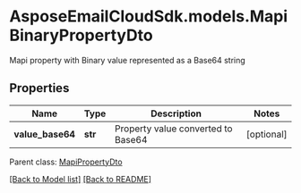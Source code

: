 # AsposeEmailCloudSdk.models.MapiBinaryPropertyDto

Mapi property with Binary value represented as a Base64 string             

## Properties
Name | Type | Description | Notes
------------ | ------------- | ------------- | -------------
**value_base64** |**str** |Property value converted to Base64              |[optional] 

Parent class: [MapiPropertyDto](MapiPropertyDto.md)



[[Back to Model list]](Models.md) [[Back to README]](README.md)

